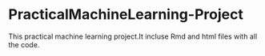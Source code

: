 # PracticalMachineLearning-Project
This practical machine learning project.It incluse Rmd and html files with all the code.
